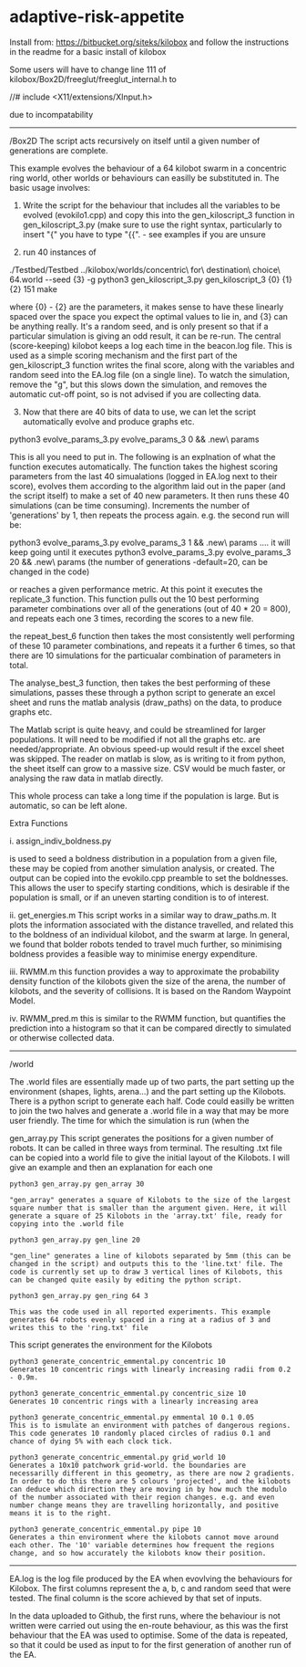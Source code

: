 # adaptive-risk-appetite

Install from: https://bitbucket.org/siteks/kilobox and follow the instructions in the readme for a basic install of kilobox

Some users will have to change line 111 of kilobox/Box2D/freeglut/freeglut_internal.h to 

//#    include <X11/extensions/XInput.h>

due to incompatability

--------------------------------------------------
/Box2D
The script acts recursively on itself until a given number of generations are complete.

This example evolves the behaviour of a 64 kilobot swarm in a concentric ring world, other worlds or behaviours can easilly be substituted in. The basic usage involves:

1. Write the script for the behaviour that includes all the variables to be evolved (evokilo1.cpp) and copy this into the gen_kiloscript_3 function in gen_kiloscript_3.py (make sure to use the right syntax, particularly to insert "{" you have to type "{{". - see examples if you are unsure

2. run 40 instances of 

./Testbed/Testbed ../kilobox/worlds/concentric\ for\ destination\ choice\ 64.world --seed {3} -g
python3 gen_kiloscript_3.py gen_kiloscript_3 {0} {1} {2} 151
make

where {0} - {2} are the parameters, it makes sense to have these linearly spaced over the space you expect the optimal values to lie in, and {3} can be anything really. It's a random seed, and is only present so that if a particular simulation is giving an odd result, it can be re-run. The central (score-keeping) kilobot keeps a log each time in the beacon.log file. This is used as a simple scoring mechanism and the first part of the gen_kiloscript_3 function writes the final score, along with the variables and random seed into the EA.log file (on a single line).
To watch the simulation, remove the "g", but this slows down the simulation, and removes the automatic cut-off point, so is not advised if you are collecting data.

3. Now that there are 40 bits of data to use, we can let the script automatically evolve and produce graphs etc.

python3 evolve_params_3.py evolve_params_3 0 && .new\ params

This is all you need to put in. The following is an explnation of what the function executes automatically.
The function takes the highest scoring parameters from the last 40 simualations (logged in EA.log next to their score), evolves them according to the algorithm laid out in the paper (and the script itself) to make a set of 40 new parameters. It then runs these 40 simulations (can be time consuming). Increments the number of 'generations' by 1, then repeats the process again. e.g. the second run will be:

python3 evolve_params_3.py evolve_params_3 1 && .new\ params
....
it will keep going until it executes
python3 evolve_params_3.py evolve_params_3 20 && .new\ params     (the number of generations -default=20, can be changed in the code)

or reaches a given performance metric. At this point it executes the replicate_3 function. This function pulls out the 10 best performing parameter combinations over all of the generations (out of 40 * 20 = 800), and repeats each one 3 times, recording the scores to a new file.

the repeat_best_6 function then takes the most consistently well performing of these 10 parameter combinations, and repeats it a further 6 times, so that there are 10 simulations for the particualar combination of parameters in total.

The analyse_best_3 function, then takes the best performing of these simulations, passes these through a python script to generate an excel sheet and runs the matlab analysis (draw_paths) on the data, to produce graphs etc.

The Matlab script is quite heavy, and could be streamlined for larger populations. It will need to be modified if not all the graphs etc. are needed/appropriate. An obvious speed-up would result if the excel sheet was skipped. The reader on matlab is slow, as is writing to it from python, the sheet itself can grow to a massive size. CSV would be much faster, or analysing the raw data in matlab directly.


This whole process can take a long time if the population is large. But is automatic, so can be left alone. 


Extra Functions

i. assign_indiv_boldness.py

is used to seed a boldness distribution in a population from a given file, these may be copied from another simulation analysis, or created. The output can be copied into the evokilo.cpp preamble to set the boldnesses. This allows the user to specify starting conditions, which is desirable if the population is small, or if an uneven starting condition is to of interest.  

ii. get_energies.m
This script works in  a similar way to draw_paths.m. It plots the information associated with the distance travelled, and related this to the boldness of an individual kilobot, and the swarm at large. In general, we found that bolder robots tended to travel much further, so minimising boldness provides a feasible way to minimise energy expenditure.

iii. RWMM.m
this function provides a way to approximate the probability density function of the kilobots given the size of the arena, the number of kilobots, and the severity of collisions. It is based on the Random Waypoint Model.

iv. RWMM_pred.m
this is similar to the RWMM function, but quantifies the prediction into a histogram so that it can be compared directly to simulated or otherwise collected data.

--------------------------------------------------
/world

The .world files are essentially made up of two parts, the part setting up the environment (shapes, lights, arena...) and the part setting up the Kilobots. There is a python script to generate each half. Code could easilly be written to join the two halves and generate a .world file in a way that may be more user friendly. The time for which the simulation is run (when the

gen_array.py
This script generates the positions for a given number of robots. It can be called in three ways from terminal. The resulting .txt file can be copied into a world file to give the initial layout of the Kilobots. I will give an example and then an explanation for each one

    python3 gen_array.py gen_array 30

    "gen_array" generates a square of Kilobots to the size of the largest square number that is smaller than the argument given. Here, it will generate a square of 25 Kilobots in the 'array.txt' file, ready for copying into the .world file

    python3 gen_array.py gen_line 20

    "gen_line" generates a line of kilobots separated by 5mm (this can be changed in the script) and outputs this to the 'line.txt' file. The code is currently set up to draw 3 vertical lines of Kilobots, this can be changed quite easily by editing the python script.

    python3 gen_array.py gen_ring 64 3

    This was the code used in all reported experiments. This example generates 64 robots evenly spaced in a ring at a radius of 3 and writes this to the 'ring.txt' file

This script generates the environment for the Kilobots

    python3 generate_concentric_emmental.py concentric 10
    Generates 10 concentric rings with linearly increasing radii from 0.2 - 0.9m.

    python3 generate_concentric_emmental.py concentric_size 10
    Generates 10 concentric rings with a linearly increasing area

    python3 generate_concentric_emmental.py emmental 10 0.1 0.05
    This is to ismulate an environment with patches of dangerous regions. This code generates 10 randomly placed circles of radius 0.1 and chance of dying 5% with each clock tick.

    python3 generate_concentric_emmental.py grid_world 10
    Generates a 10x10 patchwork grid-world. the boundaries are necessarilly different in this geometry, as there are now 2 gradients. In order to do this there are 5 colours 'projected', and the kilobots can deduce which direction they are moving in by how much the modulo of the number associated with their region changes. e.g. and even number change means they are travelling horizontally, and positive means it is to the right.

    python3 generate_concentric_emmental.py pipe 10
    Generates a thin environment where the kilobots cannot move around each other. The '10' variable determines how frequent the regions change, and so how accurately the kilobots know their position.

----------------------------------------------------- 

EA.log is the log file produced by the EA when evovlving the behaviours for Kilobox. The first columns represent the a, b, c and random seed that were tested. The final column is the score achieved by that set of inputs.

In the data uploaded to Github, the first runs, where the behaviour is not written were carried out using the en-route behaviour, as this was the first behaviour that the EA was used to optimise. Some of the data is repeated, so that it could be used as input to for the first generation of another run of the EA.
